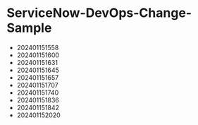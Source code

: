# ServiceNow-DevOps-Change-Sample
- 202401151558
- 202401151600
- 202401151631
- 202401151645
- 202401151657
- 202401151707
- 202401151740
- 202401151836
- 202401151842
- 202401152020
